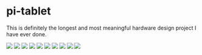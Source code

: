 # pi-tablet
This is definitely the longest and most meaningful hardware design project I have ever done.

<img src="media/DSC_1778.JPG">
          
<img src="media/DSC_1779.JPG">



<img src="media/PXL_20210209_145319767.jpg">

<img src="media/PXL_20210415_013134809.jpg">

<img src="media/PXL_20210514_192956366.jpg">
<img src="media/PXL_20210524_035250328.jpg">

<img src="media/PXL_20210530_235600738.jpg">



<img src="media/PXL_20211121_012631133.jpg">
<img src="media/PXL_20211121_012647713.jpg">
<img src="media/PXL_20211121_012715046.jpg">
                             
              
